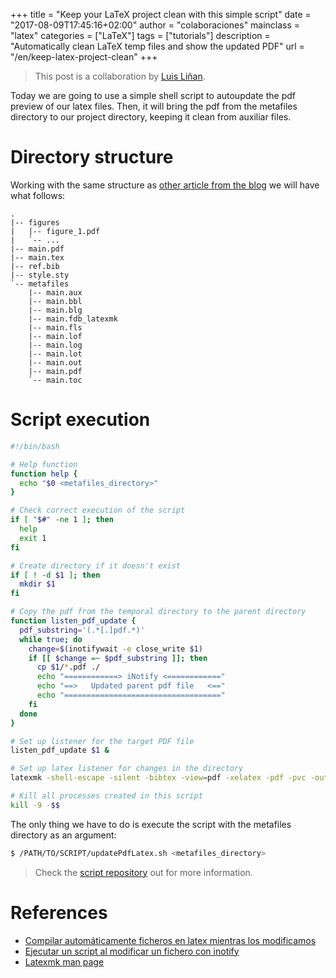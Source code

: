 +++
title = "Keep your LaTeX project clean with this simple script"
date = "2017-08-09T17:45:16+02:00"
author = "colaboraciones"
mainclass = "latex"
categories = ["LaTeX"]
tags = ["tutorials"]
description = "Automatically clean LaTeX temp files and show the updated PDF"
url = "/en/keep-latex-project-clean"
+++

> This post is a collaboration by <a href="http://Github.com/lulivi" target="_blank" title="Luis Liñan">Luis Liñan</a>.

Today we are going to use a simple shell script to autoupdate the pdf preview of our latex files. Then, it will bring the pdf from the metafiles directory to our project directory, keeping it clean from auxiliar files.

# Directory structure

Working with the same structure as [other article from the blog](https://elbauldelprogramador.com/ocultar-los-metaficheros-de-latex-del-directorio-de-trabajo/) we will have what follows:

```
.
|-- figures
|   |-- figure_1.pdf
|   `-- ...
|-- main.pdf
|-- main.tex
|-- ref.bib
|-- style.sty
`-- metafiles
    |-- main.aux
    |-- main.bbl
    |-- main.blg
    |-- main.fdb_latexmk
    |-- main.fls
    |-- main.lof
    |-- main.log
    |-- main.lot
    |-- main.out
    |-- main.pdf
    `-- main.toc
```

# Script execution

```bash
#!/bin/bash

# Help function
function help {
  echo "$0 <metafiles_directory>"
}

# Check correct execution of the script
if [ "$#" -ne 1 ]; then
  help
  exit 1
fi

# Create directory if it doesn't exist
if [ ! -d $1 ]; then
  mkdir $1
fi

# Copy the pdf from the temporal directory to the parent directory
function listen_pdf_update {
  pdf_substring='(.*[.]pdf.*)'
  while true; do
    change=$(inotifywait -e close_write $1)
    if [[ $change =~ $pdf_substring ]]; then
      cp $1/*.pdf ./
      echo "============> iNotify <============"
      echo "==>   Updated parent pdf file   <=="
      echo "==================================="
    fi
  done
}

# Set up listener for the target PDF file
listen_pdf_update $1 &

# Set up latex listener for changes in the directory
latexmk -shell-escape -silent -bibtex -view=pdf -xelatex -pdf -pvc -output-directory=$1

# Kill all processes created in this script
kill -9 -$$
```

<!--more--><!--ad-->

The only thing we have to do is execute the script with the metafiles directory as an argument:

```bash
$ /PATH/TO/SCRIPT/updatePdfLatex.sh <metafiles_directory>
```

> Check the [script repository](https://github.com/lulivi/Latex-PDF-auto-updater) out for more information.

# References

- <a href="https://elbauldelprogramador.com/compilar-automaticamente-ficheros-en-latex-mientras-los-modificamos" target="_blank" title="Compilar automáticamente ficheros en latex mientras los modificamos">Compilar automáticamente ficheros en latex mientras los modificamos</a>
- <a href="https://elbauldelprogramador.com/ejecutar-un-script-al-modificar-un-fichero-con-inotify" target="_blank" title="Ejecutar un script al modificar un fichero con inotify">Ejecutar un script al modificar un fichero con inotify</a>
- <a href="https://www.mankier.com/1/latexmk" target="_blank" title="Latexmk man page">Latexmk man page</a>
